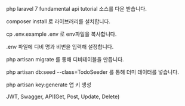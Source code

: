php laravel 7 fundamental api tutorial
소스를 다운 받습니다.

composer install 로 라이브러리를 설치합니다.

cp .env.example .env 로 env파일을 복사합니다.

.env 파일에 디비 명과 비번을 입력해 설정합니다.

php artisan migrate 를 통해 디비테이블을 만듭니다.

php artisan db:seed --class=TodoSeeder 를 통해 더미 데이터를 넣습니다.

php artisan key:generate 앱 키 생성

JWT, Swagger, API(Get, Post, Update, Delete)
